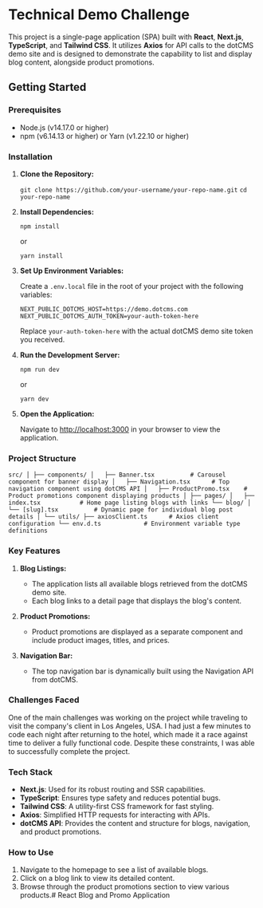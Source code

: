 
# Technical Demo Challenge

This project is a single-page application (SPA) built with **React**, **Next.js**, **TypeScript**, and **Tailwind CSS**. It utilizes **Axios** for API calls to the dotCMS demo site and is designed to demonstrate the capability to list and display blog content, alongside product promotions.

## Getting Started

### Prerequisites

-   Node.js (v14.17.0 or higher)
-   npm (v6.14.13 or higher) or Yarn (v1.22.10 or higher)

### Installation

1.  **Clone the Repository:**
    
    `git clone https://github.com/your-username/your-repo-name.git`
    `cd your-repo-name` 
    
2.  **Install Dependencies:**

    `npm install` 
    
    or
    
    `yarn install` 
    
4.  **Set Up Environment Variables:**
    
    Create a `.env.local` file in the root of your project with the following variables:
    
    `NEXT_PUBLIC_DOTCMS_HOST=https://demo.dotcms.com 
    NEXT_PUBLIC_DOTCMS_AUTH_TOKEN=your-auth-token-here`
    
    Replace `your-auth-token-here` with the actual dotCMS demo site token you received.
    
5.  **Run the Development Server:**

    `npm run dev` 
    
    or
    
    `yarn dev` 
    
6.  **Open the Application:**
    
    Navigate to [http://localhost:3000](http://localhost:3000) in your browser to view the application.
    

### Project Structure

`src/
│
├── components/
│   ├── Banner.tsx          # Carousel component for banner display
│   ├── Navigation.tsx      # Top navigation component using dotCMS API
│   ├── ProductPromo.tsx    # Product promotions component displaying products
│
├── pages/
│   ├── index.tsx           # Home page listing blogs with links
    └── blog/
│       └── [slug].tsx          # Dynamic page for individual blog post details
│
└── utils/
    ├── axiosClient.ts      # Axios client configuration
    └── env.d.ts            # Environment variable type definitions` 

### Key Features

1.  **Blog Listings:**
    
    -   The application lists all available blogs retrieved from the dotCMS demo site.
    -   Each blog links to a detail page that displays the blog's content.
2.  **Product Promotions:**
    
    -   Product promotions are displayed as a separate component and include product images, titles, and prices.
3.  **Navigation Bar:**
    
    -   The top navigation bar is dynamically built using the Navigation API from dotCMS.

### Challenges Faced

One of the main challenges was working on the project while traveling to visit the company's client in Los Angeles, USA. I had just a few minutes to code each night after returning to the hotel, which made it a race against time to deliver a fully functional code. Despite these constraints, I was able to successfully complete the project.

### Tech Stack

-   **Next.js**: Used for its robust routing and SSR capabilities.
-   **TypeScript**: Ensures type safety and reduces potential bugs.
-   **Tailwind CSS**: A utility-first CSS framework for fast styling.
-   **Axios**: Simplified HTTP requests for interacting with APIs.
-   **dotCMS API**: Provides the content and structure for blogs, navigation, and product promotions.

### How to Use

1.  Navigate to the homepage to see a list of available blogs.
2.  Click on a blog link to view its detailed content.
3.  Browse through the product promotions section to view various products.# React Blog and Promo Application
